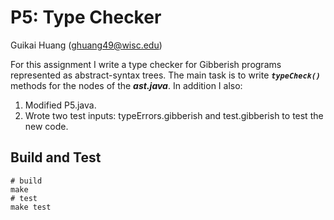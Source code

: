 # P5: Type Checker

Guikai Huang (ghuang49@wisc.edu)

For this assignment I write a type checker for Gibberish programs represented as abstract-syntax trees. The main task is to write **_`typeCheck()`_** methods for the nodes of the **_ast.java_**.
In addition I also:

1. Modified P5.java.
2. Wrote two test inputs: typeErrors.gibberish and test.gibberish to test the new code.

## Build and Test

```
# build
make
# test
make test
```
